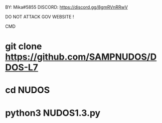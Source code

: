 BY: Mika#5855
DISCORD: https://discord.gg/8gmRVnRRwV

DO NOT ATTACK GOV WEBSITE !
 
CMD

# git clone https://github.com/SAMPNUDOS/DDOS-L7
# cd NUDOS
# python3 NUDOS1.3.py
